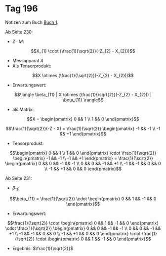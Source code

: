# Tag 196

Notizen zum Buch [Buch 1](../Buch1.md).

Ab Seite 230:
* $Z \cdot M$:
```math
X_{1} \cdot (\frac{1}{\sqrt{2}}(-Z_{2} - X_{2}))
```
* Messapparat $A$
* Als Tensorprodukt:
```math
X \otimes (\frac{1}{\sqrt{2}}(-Z_{2} - X_{2}))
```
* Erwartungswert:
```math
\langle \beta_{11} | X \otimes (\frac{1}{\sqrt{2}}(-Z_{2} - X_{2})) | \beta_{11} \rangle
```
* als Matrix:
```math
X =
\begin{pmatrix}
0 && 1 \\
1 && 0
\end{pmatrix}
```
```math
\frac{1}{\sqrt{2}}(-Z - X) =
\frac{1}{\sqrt{2}}
\begin{pmatrix}
-1 && -1 \\
-1 && +1
\end{pmatrix}
```
* Tensorprodukt:
```math
\begin{pmatrix}
0 && 1 \\
1 && 0
\end{pmatrix}
\cdot
\frac{1}{\sqrt{2}}
\begin{pmatrix}
-1 && -1 \\
-1 && +1
\end{pmatrix}
=
\frac{1}{\sqrt{2}}
\begin{pmatrix}
0 && 0 && -1 && -1 \\
0 && 0 && -1 && +1 \\
-1 && -1 && 0 && 0 \\
-1 && +1 && 0 && 0
\end{pmatrix}
```

Ab Seite 231:
* $\beta_{11}$:
```math
\beta_{11} = \frac{1}{\sqrt{2}}
\cdot
\begin{pmatrix}
0 && 1 && -1 && 0
\end{pmatrix}
```
* Erwartungswert:
```math
\frac{1}{\sqrt{2}}
\cdot
\begin{pmatrix}
0 && 1 && -1 && 0
\end{pmatrix}
\cdot
\frac{1}{\sqrt{2}}
\begin{pmatrix}
0 && 0 && -1 && -1 \\
0 && 0 && -1 && +1 \\
-1 && -1 && 0 && 0 \\
-1 && +1 && 0 && 0
\end{pmatrix}
\cdot
\frac{1}{\sqrt{2}}
\cdot
\begin{pmatrix}
0 && 1 && -1 && 0
\end{pmatrix}
```
* Ergebnis: $\frac{1}{\sqrt{2}}$

